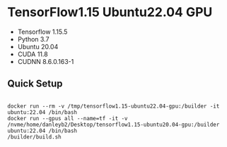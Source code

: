 # TensorFlow1.15 Ubuntu22.04 GPU
- Tensorflow 1.15.5
- Python 3.7 
- Ubuntu 20.04
- CUDA 11.8
- CUDNN 8.6.0.163-1


## Quick Setup
```shell

docker run --rm -v /tmp/tensorflow1.15-ubuntu22.04-gpu:/builder -it ubuntu:22.04 /bin/bash
docker run --gpus all --name=tf -it -v /nvme/home/danleyb2/Desktop/tensorflow1.15-ubuntu20.04-gpu:/builder ubuntu:22.04 /bin/bash
/builder/build.sh

```

